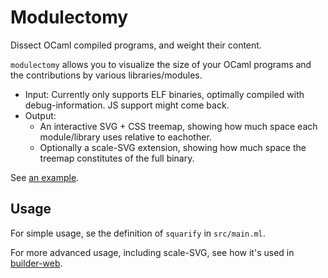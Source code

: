 # Modulectomy

Dissect OCaml compiled programs, and weight their content.

`modulectomy` allows you to visualize the size of your OCaml programs and the
contributions by various libraries/modules. 

* Input: Currently only supports ELF binaries, optimally compiled with debug-information. JS support might come back.
* Output:
  * An interactive SVG + CSS treemap, showing how much space each module/library uses relative to eachother.
  * Optionally a scale-SVG extension, showing how much space the treemap constitutes of the full binary.

See [an example](https://builds.robur.coop/job/tlstunnel/build/7f0afdeb-0a52-4de1-b96f-00f654ce9249/viztreemap).

## Usage

For simple usage, se the definition of `squarify` in `src/main.ml`.

For more advanced usage, including scale-SVG, see how it's used in
[builder-web](https://git.robur.io/robur/builder-web/src/branch/main/bin/visualizations/builder_viz.ml#L18).